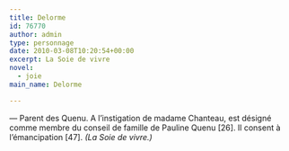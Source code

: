 ```yaml
---
title: Delorme
id: 76770
author: admin
type: personnage
date: 2010-03-08T10:20:54+00:00
excerpt: La Soie de vivre
novel:
  - joie
main_name: Delorme

---
```

— Parent des Quenu. A l&rsquo;instigation de madame Chanteau, est désigné comme membre du conseil de famille de Pauline Quenu [26]. Il consent à l&rsquo;émancipation [47]. _(La Soie de vivre.)_
